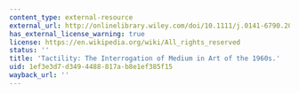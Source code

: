 ```yaml
---
content_type: external-resource
external_url: http://onlinelibrary.wiley.com/doi/10.1111/j.0141-6790.2004.02702004.x/abstract
has_external_license_warning: true
license: https://en.wikipedia.org/wiki/All_rights_reserved
status: ''
title: 'Tactility: The Interrogation of Medium in Art of the 1960s.'
uid: 1ef3e3d7-d349-4488-817a-b8e1ef385f15
wayback_url: ''
---
```


